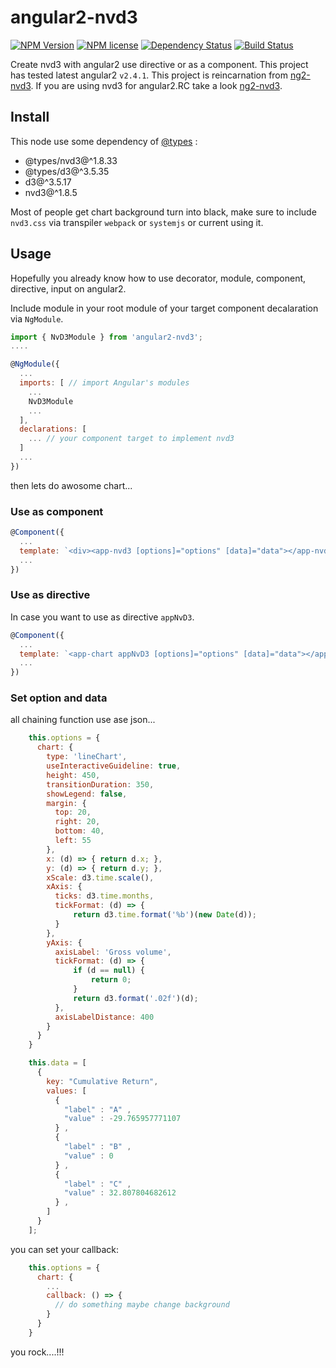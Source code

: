 # angular2-nvd3

[![NPM Version](https://img.shields.io/npm/v/angular2-nvd3.svg?style=flat)](https://www.npmjs.org/package/angular2-nvd3)
[![NPM license](http://img.shields.io/npm/l/angular2-nvd3.svg?style=flat)](https://www.npmjs.org/package/angular2-nvd3)
[![Dependency Status](https://david-dm.org/hendrathings/angular2-nvd3.svg)](https://david-dm.org/hendrathings/angular2-nvd3)
[![Build Status](https://travis-ci.org/hendrathings/angular2-nvd3.svg?branch=master)](https://travis-ci.org/hendrathings/angular2-nvd3)

Create nvd3 with angular2 use directive or as a component.
This project has tested latest angular2 `v2.4.1`.
This project is reincarnation from [ng2-nvd3](https://github.com/krispo/ng2-nvd3).
If you are using nvd3 for angular2.RC take a look [ng2-nvd3](https://github.com/krispo/ng2-nvd3).

## Install

This node use some dependency of [@types](https://github.com/DefinitelyTyped/DefinitelyTyped) :

- @types/nvd3@^1.8.33
- @types/d3@^3.5.35
- d3@^3.5.17
- nvd3@^1.8.5

Most of people get chart background turn into black, make sure to include `nvd3.css` via transpiler `webpack` or `systemjs` or current using it.

## Usage

Hopefully you already know how to use decorator, module, component, directive, input on angular2.

Include module in your root module of your target component decalaration via `NgModule`.

```js
import { NvD3Module } from 'angular2-nvd3';
....

@NgModule({
  ...
  imports: [ // import Angular's modules
    ...
    NvD3Module
    ...
  ],
  declarations: [
    ... // your component target to implement nvd3
  ]
  ...
})
```

then lets do awosome chart...

### Use as component

```js
@Component({
  ...
  template: `<div><app-nvd3 [options]="options" [data]="data"></app-nvd3></div>`
  ...
})
```

### Use as directive

In case you want to use as directive `appNvD3`.

```js
@Component({
  ...
  template: `<app-chart appNvD3 [options]="options" [data]="data"></app-chart>`
  ...
})
```

### Set option and data

all chaining function use ase json...

```js
    this.options = {
      chart: {
        type: 'lineChart',
        useInteractiveGuideline: true,
        height: 450,
        transitionDuration: 350,
        showLegend: false,
        margin: {
          top: 20,
          right: 20,
          bottom: 40,
          left: 55
        },
        x: (d) => { return d.x; },
        y: (d) => { return d.y; },
        xScale: d3.time.scale(),
        xAxis: {
          ticks: d3.time.months,
          tickFormat: (d) => {
              return d3.time.format('%b')(new Date(d));
          }
        },
        yAxis: {
          axisLabel: 'Gross volume',
          tickFormat: (d) => {
              if (d == null) {
                  return 0;
              }
              return d3.format('.02f')(d);
          },
          axisLabelDistance: 400
        }
      }
    }

    this.data = [
      {
        key: "Cumulative Return",
        values: [
          {
            "label" : "A" ,
            "value" : -29.765957771107
          } ,
          {
            "label" : "B" ,
            "value" : 0
          } ,
          {
            "label" : "C" ,
            "value" : 32.807804682612
          } ,
        ]
      }
    ];
```

you can set your callback:

```js
    this.options = {
      chart: {
        ...
        callback: () => {
          // do something maybe change background
        }
      }
    }
```

you rock....!!!

